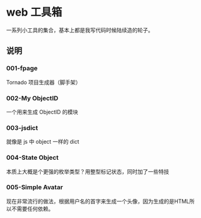 # web 工具箱

一系列小工具的集合，基本上都是我写代码时候陆续造的轮子。

## 说明

### 001-fpage
Tornado 项目生成器（脚手架）

### 002-My ObjectID
一个用来生成 ObjectID 的模块

### 003-jsdict
就像是 js 中 object 一样的 dict

### 004-State Object
本质上大概是个更强的枚举类型？用整型标记状态，同时加了一些特技

### 005-Simple Avatar
现在非常流行的做法，根据用户名的首字来生成一个头像，因为生成的是HTML所以不需要任何依赖。
